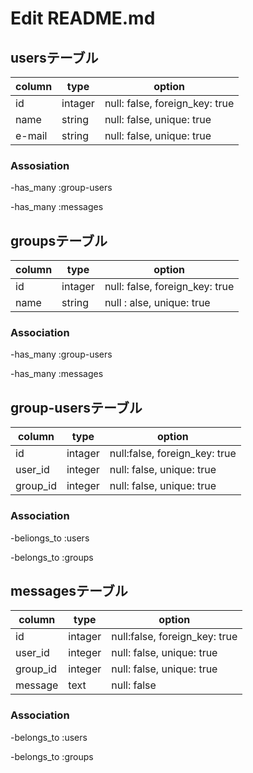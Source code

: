# Edit README.md

## usersテーブル
|column|type|option|
|------|-------|----------------------------|
|id|intager|null: false, foreign_key: true|
|name|string |null: false, unique: true|
|e-mail|string |null: false, unique: true|

### Assosiation
-has_many :group-users

-has_many :messages

## groupsテーブル
|column|type|option|
|------|-------|----------------------------|
|id|intager|null: false, foreign_key: true|
|name|string|null : alse, unique: true|

### Association
-has_many :group-users

-has_many :messages

## group-usersテーブル
|column|type|option|
|--------|-------|----------------------------|
|id|intager|null:false, foreign_key: true|
|user_id |integer|null: false, unique: true|
|group_id|integer|null: false, unique: true|

### Association
-beliongs_to :users

-belongs_to :groups

## messagesテーブル
|column|type|option|
|--------|-------|----------------------------|
|id|intager|null:false, foreign_key: true|
|user_id|integer|null: false, unique: true|
|group_id|integer|null: false, unique: true|
|message|text|null: false|

### Association
-belongs_to :users

-belongs_to :groups
